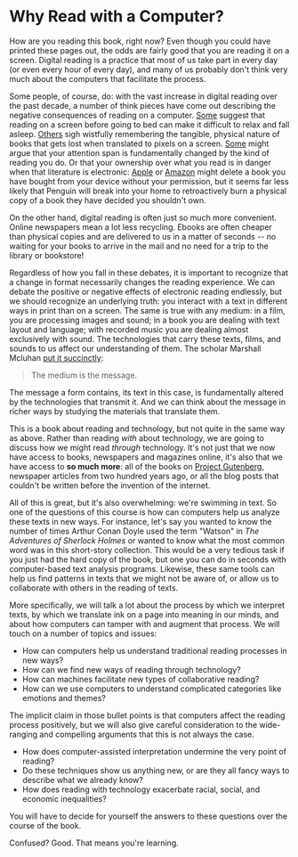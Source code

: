 # Why Read with a Computer?

How are you reading this book, right now? Even though you could have printed these pages out, the odds are fairly good that you are reading it on a screen. Digital reading is a practice that most of us take part in every day \(or even every hour of every day\), and many of us probably don't think very much about the computers that facilitate the process. 

Some people, of course, do: with the vast increase in digital reading over the past decade, a number of think pieces have come out describing the negative consequences of reading on a computer. [Some](http://www.businessinsider.com/why-its-bad-to-use-your-phone-before-bed-2015-7) suggest that reading on a screen before going to bed can make it difficult to relax and fall asleep. [Others](http://mashable.com/2013/01/16/e-books-vs-print/#ODRLdijcJPqA) sigh wistfully remembering the tangible, physical nature of books that gets lost when translated to pixels on a screen. [Some](http://psychminds.com/is-the-internet-destroying-our-attentions-span/) might argue that your attention span is fundamentally changed by the kind of reading you do. Or that your ownership over what you read is in danger when that literature is electronic: [Apple](https://9to5mac.com/2016/05/13/apple-officially-acknowledges-reports-of-personal-music-files-being-deleted-itunes-update-coming-next-week-to-hopefully-fix-the-bug/) or [Amazon](http://www.nytimes.com/2009/07/18/technology/companies/18amazon.html) might delete a book you have bought from your device without your permission, but it seems far less likely that Penguin will break into your home to retroactively burn a physical copy of a book they have decided you shouldn't own.  

On the other hand, digital reading is often just so much more convenient. Online newspapers mean a lot less recycling.  Ebooks are often cheaper than physical copies and are delivered to us in a matter of seconds -- no waiting for your books to arrive in the mail and no need for a trip to the library or bookstore!

Regardless of how you fall in these debates, it is important to recognize that a change in format necessarily changes the reading experience. We can debate the positive or negative effects of electronic reading endlessly, but we should recognize an underlying truth: you interact with a text in different ways in print than on a screen. The same is true with any medium: in a film, you are processing images and sound; in a book you are dealing with text layout and language; with recorded music you are dealing almost exclusively with sound. The technologies that carry these texts, films, and sounds to us affect our understanding of them. The scholar Marshall Mcluhan [put it succinctly](https://en.wikipedia.org/wiki/The_medium_is_the_message):

> The medium is the message.

The message a form contains, its text in this case, is fundamentally altered by the technologies that transmit it. And we can think about the message in richer ways by studying the materials that translate them.

This is a book about reading and technology, but not quite in the same way as above. Rather than reading _with_ about technology, we are going to discuss how we might read _through_ technology. It's not just that we now have access to books, newspapers and magazines online, it's also that we have access to **so much more**: all of the books on [Project Gutenberg](https://www.gutenberg.org/), newspaper articles from two hundred years ago, or all the blog posts that couldn't be written before the invention of the internet.  

All of this is great, but it's also overwhelming: we're swimming in text.  So one of the questions of this course is how can computers help us analyze these texts in new ways.  For instance, let's say you wanted to know the number of times Arthur Conan Doyle used the term "Watson" in _The Adventures of Sherlock Holmes_ or wanted to know what the most common word was in this short-story collection.  This would be a very tedious task if you just had the hard copy of the book, but one you can do in seconds with computer-based text analysis programs.  Likewise, these same tools can help us find patterns in texts that we might not be aware of, or allow us to collaborate with others in the reading of texts.

More specifically, we will talk a lot about the process by which we interpret texts, by which we translate ink on a page into meaning in our minds, and about how computers can tamper with and augment that process. We will touch on a number of topics and issues:

* How can computers help us understand traditional reading processes in new ways?
* How can we find new ways of reading through technology?
* How can machines facilitate new types of collaborative reading?
* How can we use computers to understand complicated categories like emotions and themes?

The implicit claim in those bullet points is that computers affect the reading process positively, but we will also give careful consideration to the wide-ranging and compelling arguments that this is not always the case.

* How does computer-assisted interpretation undermine the very point of reading?
* Do these techniques show us anything new, or are they all fancy ways to describe what we already know?
* How does reading with technology exacerbate racial, social, and economic inequalities?

You will have to decide for yourself the answers to these questions over the course of the book. 

Confused? Good. That means you're learning.
